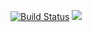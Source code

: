 [![Build Status](https://travis-ci.org/khaosans/Vargus.svg)](https://travis-ci.org/khaosans/Vargus)
<a href="http://capstonedd.cs.pdx.edu:8111/viewType.html?buildTypeId=Test_Testconfig&guest=1">
<img src="http://capstonedd.cs.pdx.edu:8111/app/rest/builds/buildType:(id:Test_Testconfig)/statusIcon"/>
</a>



